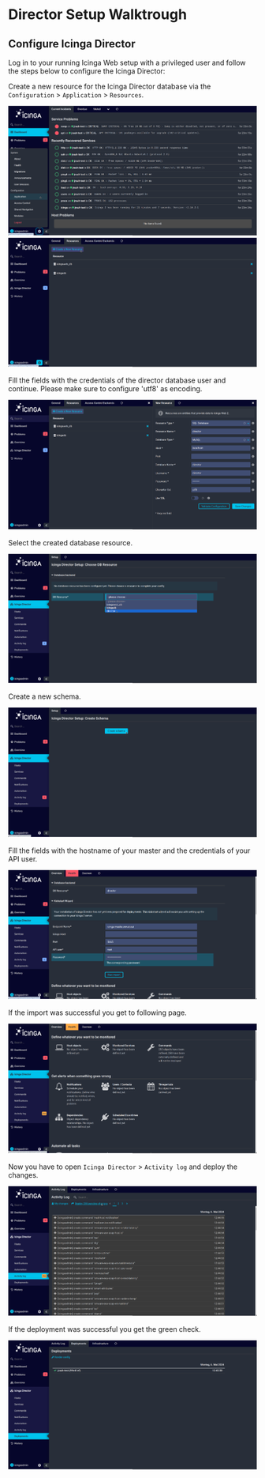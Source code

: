 # Director Setup Walktrough


## Configure Icinga Director

Log in to your running Icinga Web setup with a privileged user and follow the steps below to configure the Icinga Director:

Create a new resource for the Icinga Director database via the `Configuration` > `Application` > `Resources`. 


![configuration](img/director/00-configuration.png)
![create-new-ressource](img/director/01-create-new-ressource.png)

Fill the fields with the credentials of the director database user and continue. Please make sure to configure 'utf8' as encoding.

![director-config](img/director/02-director-config.png)

Select the created database resource.

![refreshed-view](img/director/03-refreshed-view.png)

Create a new schema.

![config-schema](img/director/04-create-schema.png)

Fill the fields with the hostname of your master and the credentials of your API user.

![config-schema-filled](img/director/05-config-schema.png)

If the import was successful you get to following page.

![director-view](img/director/06-director-view.png)

Now you have to open `Icinga Director` > `Activity log` and deploy the changes.

![activity-log](img/director/07-activity-log.png)

If the deployment was successful you get the green check.

![deployed-changes](img/director/08-deployed-changes.png)